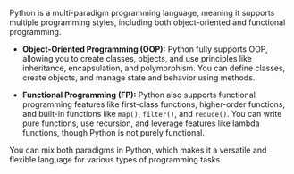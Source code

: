 Python is a multi-paradigm programming language, meaning it supports multiple programming styles, including both object-oriented and functional programming.

- **Object-Oriented Programming (OOP):** Python fully supports OOP, allowing you to create classes, objects, and use principles like inheritance, encapsulation, and polymorphism. You can define classes, create objects, and manage state and behavior using methods.

- **Functional Programming (FP):** Python also supports functional programming features like first-class functions, higher-order functions, and built-in functions like `map()`, `filter()`, and `reduce()`. You can write pure functions, use recursion, and leverage features like lambda functions, though Python is not purely functional.

You can mix both paradigms in Python, which makes it a versatile and flexible language for various types of programming tasks.